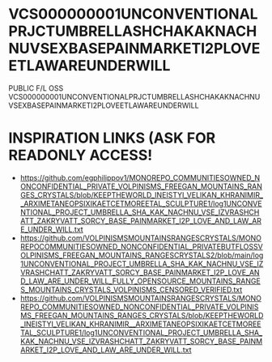 # VCS000000001UNCONVENTIONALPRJCTUMBRELLASHCHAKAKNACHNUVSEXBASEPAINMARKETI2PLOVEETLAWAREUNDERWILL
PUBLIC F/L OSS VCS000000001UNCONVENTIONALPRJCTUMBRELLASHCHAKAKNACHNUVSEXBASEPAINMARKETI2PLOVEETLAWAREUNDERWILL

# INSPIRATION LINKS (ASK FOR READONLY ACCESS! 
 * https://github.com/egphilippov1/MONOREPO_COMMUNITIESOWNED_NONCONFIDENTIAL_PRIVATE_VOLPINISMS_FREEGAN_MOUNTAINS_RANGES_CRYSTALS/blob/KEEPTHEWORLD_INEISTYI_VELIKAN_KHRANIMIR__ARXIMETANEOPSIXIKAETCETMOREETAL_SCULPTURE1/log1UNCONVENTIONAL_PROJECT_UMBRELLA_SHA_KAK_NACHNU_VSE_IZVRASHCHATT_ZAKRYVATT_SORCY_BASE_PAINMARKET_I2P_LOVE_AND_LAW_ARE_UNDER_WILL.txt
 * https://github.com/VOLPINISMSMOUNTAINSRANGESCRYSTALS/MONOREPOCOMMUNITIESOWNED_NONCONFIDENTIAL_PRIVATEBUTFLOSSVOLPINISMS_FREEGAN_MOUNTAINS_RANGESCRYSTALS2/blob/main/log1UNCONVENTIONAL_PROJECT_UMBRELLA_SHA_KAK_NACHNU_VSE_IZVRASHCHATT_ZAKRYVATT_SORCY_BASE_PAINMARKET_I2P_LOVE_AND_LAW_ARE_UNDER_WILL_FULLY_OPENSOURCE_MOUNTAINS_RANGES_MOUNTAINS_CRYSTALS_VOLPINISMS_CENSORED_VERIFIED.txt
 * https://github.com/VOLPINISMSMOUNTAINSRANGESCRYSTALS/MONOREPO_COMMUNITIESOWNED_NONCONFIDENTIAL_PRIVATE_VOLPINISMS_FREEGAN_MOUNTAINS_RANGES_CRYSTALS/blob/KEEPTHEWORLD_INEISTYI_VELIKAN_KHRANIMIR__ARXIMETANEOPSIXIKAETCETMOREETAL_SCULPTURE1/log1UNCONVENTIONAL_PROJECT_UMBRELLA_SHA_KAK_NACHNU_VSE_IZVRASHCHATT_ZAKRYVATT_SORCY_BASE_PAINMARKET_I2P_LOVE_AND_LAW_ARE_UNDER_WILL.txt
